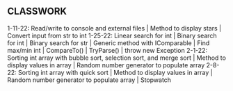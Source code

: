 ## CLASSWORK
1-11-22: Read/write to console and external files | Method to display stars | Convert input from str to int
1-25-22: Linear search for int | Binary search for int | Binary search for str | Generic method with IComparable | Find max/min int | CompareTo() | TryParse() | throw new Exception
2-1-22: Sorting int array with bubble sort, selection sort, and merge sort | Method to display values in array | Random number generator to populate array
2-8-22: Sorting int array with quick sort | Method to display values in array | Random number generator to populate array | Stopwatch